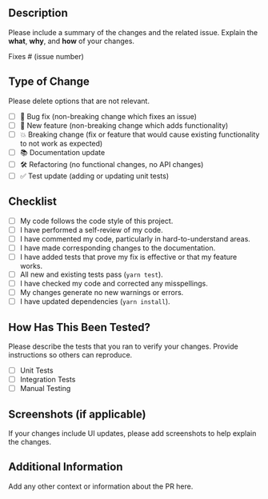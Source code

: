 ## Description

Please include a summary of the changes and the related issue. Explain the **what**, **why**, and **how** of your changes.

Fixes # (issue number)

## Type of Change

Please delete options that are not relevant.

- [ ] 🐞 Bug fix (non-breaking change which fixes an issue)
- [ ] 🚀 New feature (non-breaking change which adds functionality)
- [ ] 💥 Breaking change (fix or feature that would cause existing functionality to not work as expected)
- [ ] 📚 Documentation update
- [ ] 🛠 Refactoring (no functional changes, no API changes)
- [ ] ✅ Test update (adding or updating unit tests)

## Checklist

- [ ] My code follows the code style of this project.
- [ ] I have performed a self-review of my code.
- [ ] I have commented my code, particularly in hard-to-understand areas.
- [ ] I have made corresponding changes to the documentation.
- [ ] I have added tests that prove my fix is effective or that my feature works.
- [ ] All new and existing tests pass (`yarn test`).
- [ ] I have checked my code and corrected any misspellings.
- [ ] My changes generate no new warnings or errors.
- [ ] I have updated dependencies (`yarn install`).

## How Has This Been Tested?

Please describe the tests that you ran to verify your changes. Provide instructions so others can reproduce.

- [ ] Unit Tests
- [ ] Integration Tests
- [ ] Manual Testing

## Screenshots (if applicable)

If your changes include UI updates, please add screenshots to help explain the changes.

## Additional Information

Add any other context or information about the PR here.
